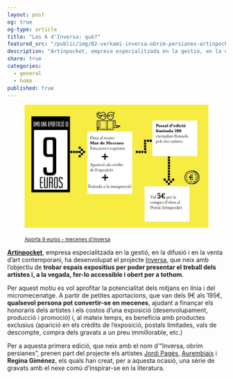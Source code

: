 ```yaml
---
layout: post
og: true
og-type: article
title: "Les 6 d'Inversa: què?"
featured_src: "/public/img/02-verkami-inversa-obrim-persianes-artinpocket-9euros.jpg"
description: "Artinpocket, empresa especialitzada en la gestió, en la difusió i en la venta d’art contemporani, ha desenvolupat el projecte Inversa, que neix amb l’objectiu de trobar espais expositius per poder presentar el treball dels artistes i, a la vegada, fer-lo accessible i obert per a tothom."
share: true
categories:
  - general
  - home
published: true
---
```


<figure class="text-center">
	<img src="/public/img/02-verkami-inversa-obrim-persianes-artinpocket-9euros.jpg" alt="Aportació de 9 euros - mecenes d'inversa" title="Aportació de 9 euros - mecenes d'inversa">
	<figcaption>
		<p><small><i class="fa fa-credit-card"></i> <a href="http://www.verkami.com/projects/11057-inversa-obrim-persianes" title="Aporta 9 euros - mecenes d'inversa">Aporta 9 euros - mecenes d'inversa</a></small></p>
	</figcaption>
</figure>

**[Artinpocket](http://www.artinpocket.cat/)**, empresa especialitzada en la gestió, en la difusió i en la venta d’art contemporani, ha desenvolupat el projecte [Inversa](http://www.verkami.com/projects/11057-inversa-obrim-persianes), que neix amb l’objectiu de **trobar espais expositius per poder presentar el treball dels artistes i, a la vegada, fer-lo accessible i obert per a tothom**. 

<!--more-->

Per aquest motiu es vol aprofitar la potencialitat dels mitjans en línia i del micromecenatge. A partir de petites aportacions, que van dels 9€ als 195€, **qualsevol persona pot convertir-se en mecenes**, ajudant a finançar els honoraris dels artistes i els costos d’una exposició (desenvolupament, producció i promoció) i, al mateix temps, es beneficia amb productes exclusius (aparició en els crèdits de l’exposició, postals limitades, vals de descompte, compra dels gravats a un preu immillorable, etc.)

Per a aquesta primera edició, que neix amb el nom d’“Inversa, obrim persianes”, prenen part del projecte els artistes [Jordi Pagès](https://www.jordipages.cat/), [Aurembiaix](http://www.artinpocket.cat/etiqueta-producto/aurembiaix-sabate/) i **Regina Giménez**, els quals han creat, per a aquesta ocasió, una sèrie de gravats amb el nexe comú d’inspirar-se en la literatura. 